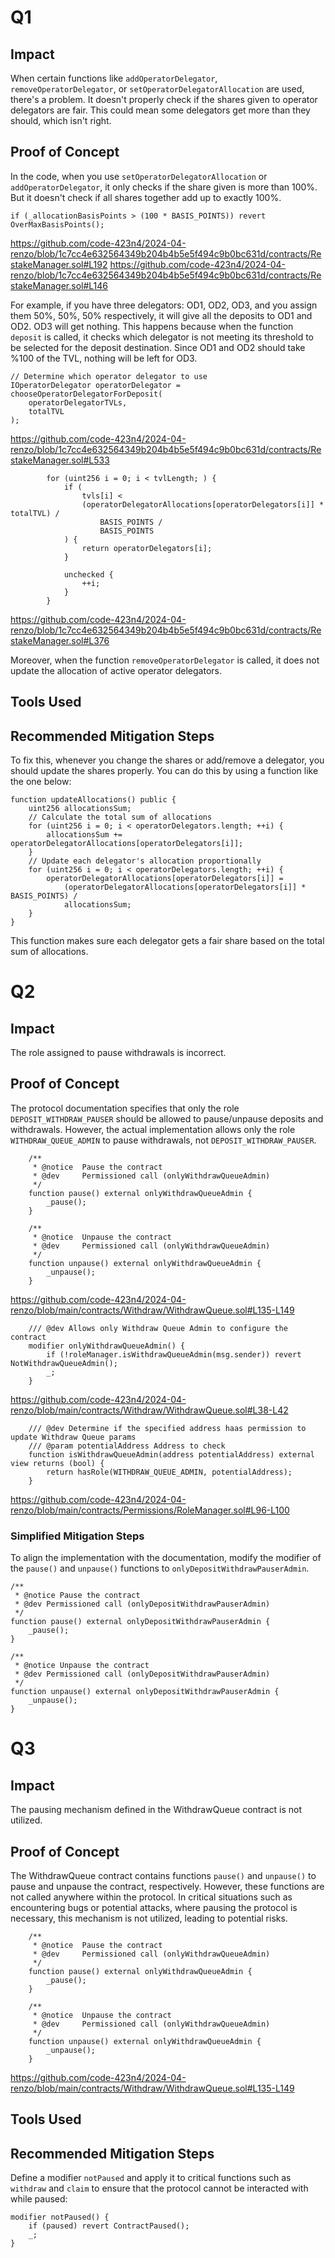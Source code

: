 # Q1
## Impact
When certain functions like `addOperatorDelegator`, `removeOperatorDelegator`, or `setOperatorDelegatorAllocation` are used, there's a problem. It doesn't properly check if the shares given to operator delegators are fair. This could mean some delegators get more than they should, which isn't right.

## Proof of Concept
In the code, when you use `setOperatorDelegatorAllocation` or `addOperatorDelegator`, it only checks if the share given is more than 100%. But it doesn't check if all shares together add up to exactly 100%.
```solidity
if (_allocationBasisPoints > (100 * BASIS_POINTS)) revert OverMaxBasisPoints();
```
https://github.com/code-423n4/2024-04-renzo/blob/1c7cc4e632564349b204b4b5e5f494c9b0bc631d/contracts/RestakeManager.sol#L192
https://github.com/code-423n4/2024-04-renzo/blob/1c7cc4e632564349b204b4b5e5f494c9b0bc631d/contracts/RestakeManager.sol#L146

For example, if you have three delegators: OD1, OD2, OD3, and you assign them 50%, 50%, 50% respectively, it will give all the deposits to OD1 and OD2. OD3 will get nothing. This happens because when the function `deposit` is called, it checks which delegator is not meeting its threshold to be selected for the deposit destination. Since OD1 and OD2 should take %100 of the TVL, nothing will be left for OD3.
```solidity
// Determine which operator delegator to use
IOperatorDelegator operatorDelegator = chooseOperatorDelegatorForDeposit(
    operatorDelegatorTVLs,
    totalTVL
);
```
https://github.com/code-423n4/2024-04-renzo/blob/1c7cc4e632564349b204b4b5e5f494c9b0bc631d/contracts/RestakeManager.sol#L533
```solidity
        for (uint256 i = 0; i < tvlLength; ) {
            if (
                tvls[i] <
                (operatorDelegatorAllocations[operatorDelegators[i]] * totalTVL) /
                    BASIS_POINTS /
                    BASIS_POINTS
            ) {
                return operatorDelegators[i];
            }

            unchecked {
                ++i;
            }
        }
```
https://github.com/code-423n4/2024-04-renzo/blob/1c7cc4e632564349b204b4b5e5f494c9b0bc631d/contracts/RestakeManager.sol#L376

Moreover, when the function `removeOperatorDelegator` is called, it does not update the allocation of active operator delegators.

## Tools Used

## Recommended Mitigation Steps
To fix this, whenever you change the shares or add/remove a delegator, you should update the shares properly. You can do this by using a function like the one below:

```solidity
function updateAllocations() public {
    uint256 allocationsSum;
    // Calculate the total sum of allocations
    for (uint256 i = 0; i < operatorDelegators.length; ++i) {
        allocationsSum += operatorDelegatorAllocations[operatorDelegators[i]];
    }
    // Update each delegator's allocation proportionally
    for (uint256 i = 0; i < operatorDelegators.length; ++i) {
        operatorDelegatorAllocations[operatorDelegators[i]] =
            (operatorDelegatorAllocations[operatorDelegators[i]] * BASIS_POINTS) /
            allocationsSum;
    }
}
```
This function makes sure each delegator gets a fair share based on the total sum of allocations.


# Q2

## Impact
The role assigned to pause withdrawals is incorrect.

## Proof of Concept
The protocol documentation specifies that only the role `DEPOSIT_WITHDRAW_PAUSER` should be allowed to pause/unpause deposits and withdrawals. However, the actual implementation allows only the role `WITHDRAW_QUEUE_ADMIN` to pause withdrawals, not `DEPOSIT_WITHDRAW_PAUSER`.
```solidity
    /**
     * @notice  Pause the contract
     * @dev     Permissioned call (onlyWithdrawQueueAdmin)
     */
    function pause() external onlyWithdrawQueueAdmin {
        _pause();
    }

    /**
     * @notice  Unpause the contract
     * @dev     Permissioned call (onlyWithdrawQueueAdmin)
     */
    function unpause() external onlyWithdrawQueueAdmin {
        _unpause();
    }
```
https://github.com/code-423n4/2024-04-renzo/blob/main/contracts/Withdraw/WithdrawQueue.sol#L135-L149

```solidity
    /// @dev Allows only Withdraw Queue Admin to configure the contract
    modifier onlyWithdrawQueueAdmin() {
        if (!roleManager.isWithdrawQueueAdmin(msg.sender)) revert NotWithdrawQueueAdmin();
        _;
    }
```
https://github.com/code-423n4/2024-04-renzo/blob/main/contracts/Withdraw/WithdrawQueue.sol#L38-L42

```soldity
    /// @dev Determine if the specified address haas permission to update Withdraw Queue params
    /// @param potentialAddress Address to check
    function isWithdrawQueueAdmin(address potentialAddress) external view returns (bool) {
        return hasRole(WITHDRAW_QUEUE_ADMIN, potentialAddress);
    }
```
https://github.com/code-423n4/2024-04-renzo/blob/main/contracts/Permissions/RoleManager.sol#L96-L100




### Simplified Mitigation Steps
To align the implementation with the documentation, modify the modifier of the `pause()` and `unpause()` functions to `onlyDepositWithdrawPauserAdmin`.
```solidity
/**
 * @notice Pause the contract
 * @dev Permissioned call (onlyDepositWithdrawPauserAdmin)
 */
function pause() external onlyDepositWithdrawPauserAdmin {
    _pause();
}

/**
 * @notice Unpause the contract
 * @dev Permissioned call (onlyDepositWithdrawPauserAdmin)
 */
function unpause() external onlyDepositWithdrawPauserAdmin {
    _unpause();
}
```

# Q3
## Impact
The pausing mechanism defined in the WithdrawQueue contract is not utilized.

## Proof of Concept
The WithdrawQueue contract contains functions `pause()` and `unpause()` to pause and unpause the contract, respectively. However, these functions are not called anywhere within the protocol. In critical situations such as encountering bugs or potential attacks, where pausing the protocol is necessary, this mechanism is not utilized, leading to potential risks.
```solidity
    /**
     * @notice  Pause the contract
     * @dev     Permissioned call (onlyWithdrawQueueAdmin)
     */
    function pause() external onlyWithdrawQueueAdmin {
        _pause();
    }

    /**
     * @notice  Unpause the contract
     * @dev     Permissioned call (onlyWithdrawQueueAdmin)
     */
    function unpause() external onlyWithdrawQueueAdmin {
        _unpause();
    }
```
https://github.com/code-423n4/2024-04-renzo/blob/main/contracts/Withdraw/WithdrawQueue.sol#L135-L149



## Tools Used

## Recommended Mitigation Steps
Define a modifier `notPaused` and apply it to critical functions such as `withdraw` and `claim` to ensure that the protocol cannot be interacted with while paused:
```solidity
modifier notPaused() {
    if (paused) revert ContractPaused();
    _;
}
```